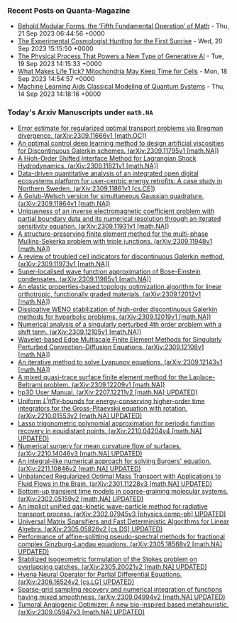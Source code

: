 ### Recent Posts on Quanta-Magazine
<!-- quanta starts -->
* <a href="https://www.quantamagazine.org/behold-modular-forms-the-fifth-fundamental-operation-of-math-20230921/">Behold Modular Forms, the ‘Fifth Fundamental Operation’ of Math</a> - Thu, 21 Sep 2023 06:44:56 +0000
* <a href="https://www.quantamagazine.org/the-experimental-cosmologist-hunting-for-the-first-sunrise-20230920/">The Experimental Cosmologist Hunting for the First Sunrise</a> - Wed, 20 Sep 2023 15:15:50 +0000
* <a href="https://www.quantamagazine.org/new-physics-inspired-generative-ai-exceeds-expectations-20230919/">The Physical Process That Powers a New Type of Generative AI</a> - Tue, 19 Sep 2023 14:15:33 +0000
* <a href="https://www.quantamagazine.org/what-makes-life-tick-mitochondria-may-keep-time-for-cells-20230918/">What Makes Life Tick? Mitochondria May Keep Time for Cells</a> - Mon, 18 Sep 2023 14:54:57 +0000
* <a href="https://www.quantamagazine.org/machine-learning-aids-classical-modeling-of-quantum-systems-20230914/">Machine Learning Aids Classical Modeling of Quantum Systems</a> - Thu, 14 Sep 2023 14:18:16 +0000
<!-- quanta ends -->
### Today's Arxiv Manuscripts under ``math.NA``
<!-- arxiv-math-na starts -->
* <a href="http://arxiv.org/abs/2309.11666">Error estimate for regularized optimal transport problems via Bregman divergence. (arXiv:2309.11666v1 [math.OC])</a>
* <a href="http://arxiv.org/abs/2309.11795">An optimal control deep learning method to design artificial viscosities for Discontinuous Galerkin schemes. (arXiv:2309.11795v1 [math.NA])</a>
* <a href="http://arxiv.org/abs/2309.11821">A High-Order Shifted Interface Method for Lagrangian Shock Hydrodynamics. (arXiv:2309.11821v1 [math.NA])</a>
* <a href="http://arxiv.org/abs/2309.11861">Data-driven quantitative analysis of an integrated open digital ecosystems platform for user-centric energy retrofits: A case study in Northern Sweden. (arXiv:2309.11861v1 [cs.CE])</a>
* <a href="http://arxiv.org/abs/2309.11864">A Golub-Welsch version for simultaneous Gaussian quadrature. (arXiv:2309.11864v1 [math.NA])</a>
* <a href="http://arxiv.org/abs/2309.11931">Uniqueness of an inverse electromagnetic coefficient problem with partial boundary data and its numerical resolution through an iterated sensitivity equation. (arXiv:2309.11931v1 [math.NA])</a>
* <a href="http://arxiv.org/abs/2309.11948">A structure-preserving finite element method for the multi-phase Mullins-Sekerka problem with triple junctions. (arXiv:2309.11948v1 [math.NA])</a>
* <a href="http://arxiv.org/abs/2309.11973">A review of troubled cell indicators for discontinuous Galerkin method. (arXiv:2309.11973v1 [math.NA])</a>
* <a href="http://arxiv.org/abs/2309.11985">Super-localised wave function approximation of Bose-Einstein condensates. (arXiv:2309.11985v1 [math.NA])</a>
* <a href="http://arxiv.org/abs/2309.12012">An elastic properties-based topology optimization algorithm for linear orthotropic, functionally graded materials. (arXiv:2309.12012v1 [math.NA])</a>
* <a href="http://arxiv.org/abs/2309.12019">Dissipative WENO stabilization of high-order discontinuous Galerkin methods for hyperbolic problems. (arXiv:2309.12019v1 [math.NA])</a>
* <a href="http://arxiv.org/abs/2309.12105">Numerical analysis of a singularly perturbed 4th order problem with a shift term. (arXiv:2309.12105v1 [math.NA])</a>
* <a href="http://arxiv.org/abs/2309.12108">Wavelet-based Edge Multiscale Finite Element Methods for Singularly Perturbed Convection-Diffusion Equations. (arXiv:2309.12108v1 [math.NA])</a>
* <a href="http://arxiv.org/abs/2309.12143">An iterative method to solve Lyapunov equations. (arXiv:2309.12143v1 [math.NA])</a>
* <a href="http://arxiv.org/abs/2309.12209">A mixed quasi-trace surface finite element method for the Laplace-Beltrami problem. (arXiv:2309.12209v1 [math.NA])</a>
* <a href="http://arxiv.org/abs/2207.12211">hp3D User Manual. (arXiv:2207.12211v2 [math.NA] UPDATED)</a>
* <a href="http://arxiv.org/abs/2210.01553">Uniform $L^infty$-bounds for energy-conserving higher-order time integrators for the Gross-Pitaevskii equation with rotation. (arXiv:2210.01553v2 [math.NA] UPDATED)</a>
* <a href="http://arxiv.org/abs/2210.04204">Lasso trigonometric polynomial approximation for periodic function recovery in equidistant points. (arXiv:2210.04204v4 [math.NA] UPDATED)</a>
* <a href="http://arxiv.org/abs/2210.14046">Numerical surgery for mean curvature flow of surfaces. (arXiv:2210.14046v3 [math.NA] UPDATED)</a>
* <a href="http://arxiv.org/abs/2211.10846">An integral-like numerical approach for solving Burgers' equation. (arXiv:2211.10846v2 [math.NA] UPDATED)</a>
* <a href="http://arxiv.org/abs/2301.11228">Unbalanced Regularized Optimal Mass Transport with Applications to Fluid Flows in the Brain. (arXiv:2301.11228v3 [math.NA] UPDATED)</a>
* <a href="http://arxiv.org/abs/2302.05159">Bottom-up transient time models in coarse-graining molecular systems. (arXiv:2302.05159v2 [math.NA] UPDATED)</a>
* <a href="http://arxiv.org/abs/2302.07945">An implicit unified gas-kinetic wave-particle method for radiative transport process. (arXiv:2302.07945v3 [physics.comp-ph] UPDATED)</a>
* <a href="http://arxiv.org/abs/2305.05826">Universal Matrix Sparsifiers and Fast Deterministic Algorithms for Linear Algebra. (arXiv:2305.05826v2 [cs.DS] UPDATED)</a>
* <a href="http://arxiv.org/abs/2305.18568">Performance of affine-splitting pseudo-spectral methods for fractional complex Ginzburg-Landau equations. (arXiv:2305.18568v2 [math.NA] UPDATED)</a>
* <a href="http://arxiv.org/abs/2305.20021">Stabilized isogeometric formulation of the Stokes problem on overlapping patches. (arXiv:2305.20021v2 [math.NA] UPDATED)</a>
* <a href="http://arxiv.org/abs/2306.16524">Hyena Neural Operator for Partial Differential Equations. (arXiv:2306.16524v2 [cs.LG] UPDATED)</a>
* <a href="http://arxiv.org/abs/2309.04994">Sparse-grid sampling recovery and numerical integration of functions having mixed smoothness. (arXiv:2309.04994v2 [math.NA] UPDATED)</a>
* <a href="http://arxiv.org/abs/2309.05947">Tumoral Angiogenic Optimizer: A new bio-inspired based metaheuristic. (arXiv:2309.05947v3 [math.NA] UPDATED)</a>
<!-- arxiv-math-na ends -->